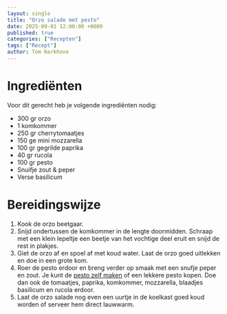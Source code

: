```yaml
---
layout: single
title: "Orzo salade met pesto"
date: 2025-09-01 12:00:00 +0000
published: true
categories: ["Recepten"]
tags: ["Recept"]
author: Tom Kerkhove
---
```


# Ingrediënten

Voor dit gerecht heb je volgende ingrediënten nodig:

- 300 gr orzo
- 1 komkommer
- 250 gr cherrytomaatjes
- 150 ge mini mozzarella
- 100 gr gegrilde paprika
- 40 gr rucola
- 100 gr pesto
- Snuifje zout & peper
- Verse basilicum

# Bereidingswijze

1. Kook de orzo beetgaar.
2. Snijd ondertussen de komkommer in de lengte doormidden. Schraap met
een klein lepeltje een beetje van het vochtige deel eruit en snijd de rest in
plakjes.
3. Giet de orzo af en spoel af met koud water. Laat de orzo goed uitlekken
en doe in een grote kom.
4. Roer de pesto erdoor en breng verder op smaak met een snufje peper en
zout. Je kunt de [pesto zelf maken](https://www.leukerecepten.nl/recepten/recept-zelfgemaakte-pesto/) of een lekkere pesto kopen. Doe dan
ook de tomaatjes, paprika, komkommer, mozzarella, blaadjes basilicum en
rucola erdoor.
5. Laat de orzo salade nog even een uurtje in de koelkast goed koud
worden of serveer hem direct lauwwarm.
 